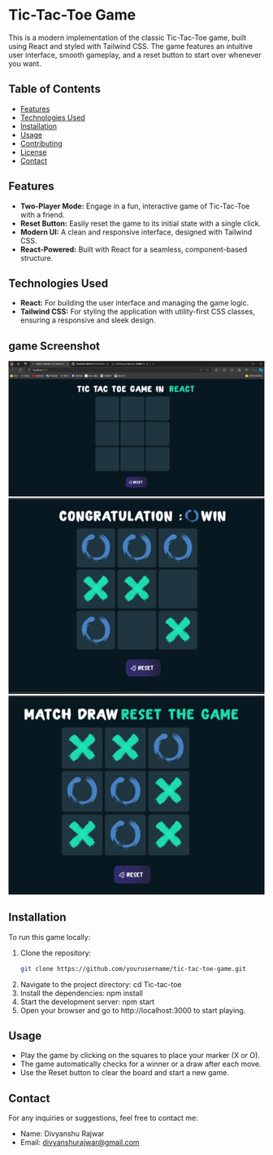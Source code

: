 # Tic-Tac-Toe Game

This is a modern implementation of the classic Tic-Tac-Toe game, built using React and styled with Tailwind CSS. The game features an intuitive user interface, smooth gameplay, and a reset button to start over whenever you want.

## Table of Contents

- [Features](#features)
- [Technologies Used](#technologies-used)
- [Installation](#installation)
- [Usage](#usage)
- [Contributing](#contributing)
- [License](#license)
- [Contact](#contact)

## Features

- **Two-Player Mode:** Engage in a fun, interactive game of Tic-Tac-Toe with a friend.
- **Reset Button:** Easily reset the game to its initial state with a single click.
- **Modern UI:** A clean and responsive interface, designed with Tailwind CSS.
- **React-Powered:** Built with React for a seamless, component-based structure.

## Technologies Used

- **React:** For building the user interface and managing the game logic.
- **Tailwind CSS:** For styling the application with utility-first CSS classes, ensuring a responsive and sleek design.
 ## game Screenshot
 ![Game Screenshot](src/components/Assets/GameScreenshot%20(1).png)
 ![Game Screenshot](src/components/Assets/GameScreenshot%20(2).png)
 ![Game Screenshot](src/components/Assets/GameScreenshot%20(3).png)

## Installation

To run this game locally:

1. Clone the repository:
   ```bash
   git clone https://github.com/yourusername/tic-tac-toe-game.git
2. Navigate to the project directory:
    cd Tic-tac-toe
3. Install the dependencies:
    npm install
4. Start the development server:
    npm start
5. Open your browser and go to http://localhost:3000 to start playing.

## Usage
- Play the game by clicking on the squares to place your marker (X or O).
- The game automatically checks for a winner or a draw after each move.
- Use the Reset button to clear the board and start a new game.
## Contact
For any inquiries or suggestions, feel free to contact me:
- Name: Divyanshu Rajwar
- Email: divyanshurajwar@gmail.com